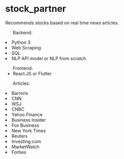 # stock_partner
Recommends stocks based on real time news articles.


<ul>Backend:</ul>
  <li>Python 3</li>
  <li>Web Scraping</li>
  <li>SQL</li>
  <li>NLP API model or NLP from scratch</li>

<ul>Frontend:
 <li>React.JS or Flutter</li></ul>
   

<ul>Articles:</ul>
  <li>Barrons</li>
  <li>CNN</li>
  <li>WSJ</li>
  <li>CNBC</li>
  <li>Yahoo Finance</li>
  <li>Business Insider</li>
  <li>Fox Business</li>
  <li>New York Times</li>
  <li>Reuters</li>
  <li>Investing.com</li>
  <li>MarketWatch</li>
  <li>Forbes</li>
  
  
  
  
